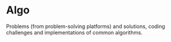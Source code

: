 # Algo
Problems (from problem-solving platforms) and solutions, coding challenges and implementations of common algorithms.

